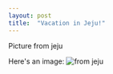 ```yaml
---
layout: post
title:  "Vacation in Jeju!"
---
```


Picture from jeju

Here's an image:
![from jeju](/assets/images/KakaoTalk_Image_2020-12-22-22-21-04.jpeg)